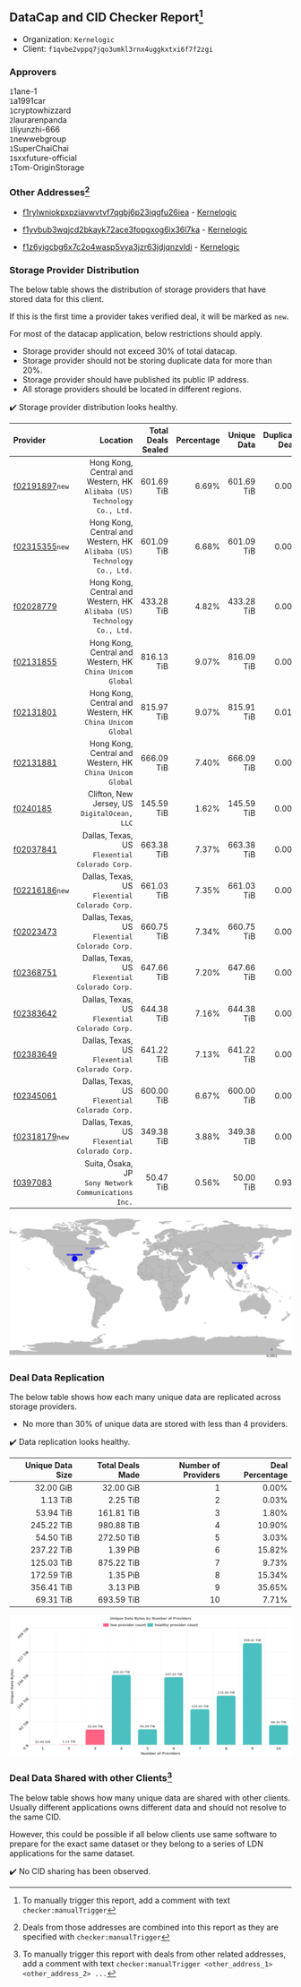 ## DataCap and CID Checker Report[^1]
 - Organization: `Kernelogic`
 - Client: `f1qvbe2vppq7jqo3umkl3rnx4uggkxtxi6f7f2zgi`
### Approvers
`1`1ane-1<br/>`1`a1991car<br/>`1`cryptowhizzard<br/>`2`laurarenpanda<br/>`1`liyunzhi-666<br/>`1`newwebgroup<br/>`1`SuperChaiChai<br/>`1`sxxfuture-official<br/>`1`Tom-OriginStorage

### Other Addresses[^2]
 - [f1rylwniokpxpziavwvtvf7qgbj6p23iqgfu26iea](https://filfox.info/en/address/f1rylwniokpxpziavwvtvf7qgbj6p23iqgfu26iea) - [Kernelogic](https://github.com/filecoin-project/filecoin-plus-large-datasets/issues/1638)

 - [f1yvbub3wqjcd2bkayk72ace3fopgxog6ix36l7ka](https://filfox.info/en/address/f1yvbub3wqjcd2bkayk72ace3fopgxog6ix36l7ka) - [Kernelogic](https://github.com/filecoin-project/filecoin-plus-large-datasets/issues/1639)

 - [f1z6yigcbg6x7c2o4wasp5vya3jzr63jdjqnzvldi](https://filfox.info/en/address/f1z6yigcbg6x7c2o4wasp5vya3jzr63jdjqnzvldi) - [Kernelogic](https://github.com/filecoin-project/filecoin-plus-large-datasets/issues/1640)

### Storage Provider Distribution
The below table shows the distribution of storage providers that have stored data for this client.

If this is the first time a provider takes verified deal, it will be marked as `new`.

For most of the datacap application, below restrictions should apply.
 - Storage provider should not exceed 30% of total datacap.
 - Storage provider should not be storing duplicate data for more than 20%.
 - Storage provider should have published its public IP address.
 - All storage providers should be located in different regions.

✔️ Storage provider distribution looks healthy.

| Provider                                                    |                                                                   Location | Total Deals Sealed | Percentage | Unique Data | Duplicate Deals |
| :---------------------------------------------------------- | -------------------------------------------------------------------------: | -----------------: | ---------: | ----------: | --------------: |
| [f02191897](https://filfox.info/en/address/f02191897)`new`  | Hong Kong, Central and Western, HK<br/>`Alibaba (US) Technology Co., Ltd.` |         601.69 TiB |      6.69% |  601.69 TiB |           0.00% |
| [f02315355](https://filfox.info/en/address/f02315355)`new`  | Hong Kong, Central and Western, HK<br/>`Alibaba (US) Technology Co., Ltd.` |         601.09 TiB |      6.68% |  601.09 TiB |           0.00% |
| [f02028779](https://filfox.info/en/address/f02028779)       | Hong Kong, Central and Western, HK<br/>`Alibaba (US) Technology Co., Ltd.` |         433.28 TiB |      4.82% |  433.28 TiB |           0.00% |
| [f02131855](https://filfox.info/en/address/f02131855)       |               Hong Kong, Central and Western, HK<br/>`China Unicom Global` |         816.13 TiB |      9.07% |  816.09 TiB |           0.00% |
| [f02131801](https://filfox.info/en/address/f02131801)       |               Hong Kong, Central and Western, HK<br/>`China Unicom Global` |         815.97 TiB |      9.07% |  815.91 TiB |           0.01% |
| [f02131881](https://filfox.info/en/address/f02131881)       |               Hong Kong, Central and Western, HK<br/>`China Unicom Global` |         666.09 TiB |      7.40% |  666.09 TiB |           0.00% |
| [f0240185](https://filfox.info/en/address/f0240185)         |                            Clifton, New Jersey, US<br/>`DigitalOcean, LLC` |         145.59 TiB |      1.62% |  145.59 TiB |           0.00% |
| [f02037841](https://filfox.info/en/address/f02037841)       |                          Dallas, Texas, US<br/>`Flexential Colorado Corp.` |         663.38 TiB |      7.37% |  663.38 TiB |           0.00% |
| [f02216186](https://filfox.info/en/address/f02216186)`new`  |                          Dallas, Texas, US<br/>`Flexential Colorado Corp.` |         661.03 TiB |      7.35% |  661.03 TiB |           0.00% |
| [f02023473](https://filfox.info/en/address/f02023473)       |                          Dallas, Texas, US<br/>`Flexential Colorado Corp.` |         660.75 TiB |      7.34% |  660.75 TiB |           0.00% |
| [f02368751](https://filfox.info/en/address/f02368751)       |                          Dallas, Texas, US<br/>`Flexential Colorado Corp.` |         647.66 TiB |      7.20% |  647.66 TiB |           0.00% |
| [f02383642](https://filfox.info/en/address/f02383642)       |                          Dallas, Texas, US<br/>`Flexential Colorado Corp.` |         644.38 TiB |      7.16% |  644.38 TiB |           0.00% |
| [f02383649](https://filfox.info/en/address/f02383649)       |                          Dallas, Texas, US<br/>`Flexential Colorado Corp.` |         641.22 TiB |      7.13% |  641.22 TiB |           0.00% |
| [f02345061](https://filfox.info/en/address/f02345061)       |                          Dallas, Texas, US<br/>`Flexential Colorado Corp.` |         600.00 TiB |      6.67% |  600.00 TiB |           0.00% |
| [f02318179](https://filfox.info/en/address/f02318179)`new`  |                          Dallas, Texas, US<br/>`Flexential Colorado Corp.` |         349.38 TiB |      3.88% |  349.38 TiB |           0.00% |
| [f0397083](https://filfox.info/en/address/f0397083)         |                    Suita, Ōsaka, JP<br/>`Sony Network Communications Inc.` |          50.47 TiB |      0.56% |   50.00 TiB |           0.93% |

<img src="https://raw.githubusercontent.com/data-preservation-programs/filplus-checker-assets/main/filecoin-project/filecoin-plus-large-datasets/issues/1637/1694493942930.png"/>

### Deal Data Replication
The below table shows how each many unique data are replicated across storage providers.

- No more than 30% of unique data are stored with less than 4 providers.

✔️ Data replication looks healthy.

| Unique Data Size | Total Deals Made | Number of Providers | Deal Percentage |
| ---------------: | ---------------: | ------------------: | --------------: |
|        32.00 GiB |        32.00 GiB |                   1 |           0.00% |
|         1.13 TiB |         2.25 TiB |                   2 |           0.03% |
|        53.94 TiB |       161.81 TiB |                   3 |           1.80% |
|       245.22 TiB |       980.88 TiB |                   4 |          10.90% |
|        54.50 TiB |       272.50 TiB |                   5 |           3.03% |
|       237.22 TiB |         1.39 PiB |                   6 |          15.82% |
|       125.03 TiB |       875.22 TiB |                   7 |           9.73% |
|       172.59 TiB |         1.35 PiB |                   8 |          15.34% |
|       356.41 TiB |         3.13 PiB |                   9 |          35.65% |
|        69.31 TiB |       693.59 TiB |                  10 |           7.71% |

<img src="https://raw.githubusercontent.com/data-preservation-programs/filplus-checker-assets/main/filecoin-project/filecoin-plus-large-datasets/issues/1637/1694493943609.png"/>

### Deal Data Shared with other Clients[^3]
The below table shows how many unique data are shared with other clients.
Usually different applications owns different data and should not resolve to the same CID.

However, this could be possible if all below clients use same software to prepare for the exact same dataset or they belong to a series of LDN applications for the same dataset.

✔️ No CID sharing has been observed.

[^1]: To manually trigger this report, add a comment with text `checker:manualTrigger`

[^2]: Deals from those addresses are combined into this report as they are specified with `checker:manualTrigger`

[^3]: To manually trigger this report with deals from other related addresses, add a comment with text `checker:manualTrigger <other_address_1> <other_address_2> ...`
